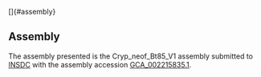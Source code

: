 []{#assembly}

Assembly
--------

The assembly presented is the Cryp\_neof\_Bt85\_V1 assembly submitted to
[INSDC](http://www.insdc.org) with the assembly accession
[GCA\_002215835.1](http://www.ebi.ac.uk/ena/data/view/GCA_002215835.1).

